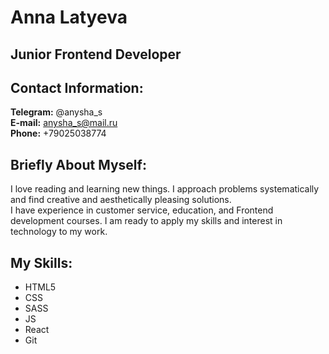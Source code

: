 # Anna Latyeva

## Junior Frontend Developer

## Contact Information: 
**Telegram:** @anysha_s</br>
**E-mail:** anysha_s@mail.ru</br>
**Phone:** +79025038774</br>

## Briefly About Myself:
I love reading and learning new things. I approach problems systematically and find creative and aesthetically pleasing solutions.</br>
I have experience in customer service, education, and Frontend development courses. I am ready to apply my skills and interest in technology to my work.

## My Skills:
+ HTML5
+ CSS
+ SASS
+ JS
+ React
+ Git
